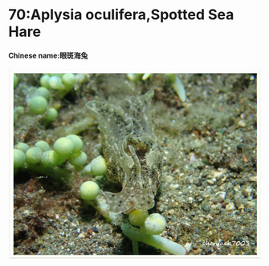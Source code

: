 # 70:Aplysia oculifera,Spotted Sea Hare

#### Chinese name:眼斑海兔

![](../../.gitbook/assets/aplysia-oculifera.jpg)


